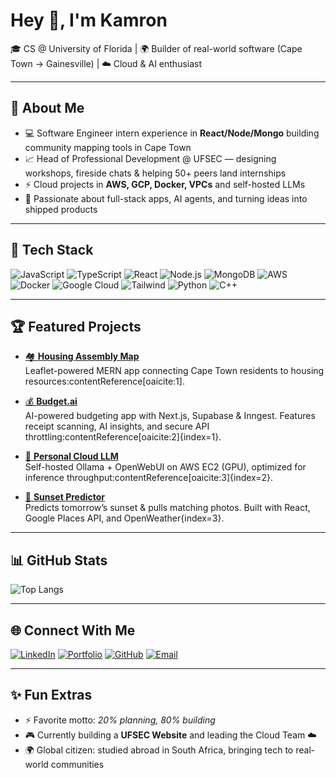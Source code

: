 # Hey 👋, I'm Kamron

🎓 CS @ University of Florida | 🌍 Builder of real-world software (Cape Town → Gainesville) | ☁️ Cloud & AI enthusiast

---

## 🚀 About Me
- 💻 Software Engineer intern experience in **React/Node/Mongo** building community mapping tools in Cape Town  
- 📈 Head of Professional Development @ UFSEC — designing workshops, fireside chats & helping 50+ peers land internships  
- ⚡ Cloud projects in **AWS, GCP, Docker, VPCs** and self-hosted LLMs  
- 🎯 Passionate about full-stack apps, AI agents, and turning ideas into shipped products  

---

## 🔨 Tech Stack
![JavaScript](https://img.shields.io/badge/JavaScript-F7DF1E?style=for-the-badge&logo=javascript&logoColor=black)
![TypeScript](https://img.shields.io/badge/TypeScript-3178C6?style=for-the-badge&logo=typescript&logoColor=white)
![React](https://img.shields.io/badge/React-20232a?style=for-the-badge&logo=react&logoColor=61DAFB)
![Node.js](https://img.shields.io/badge/Node.js-339933?style=for-the-badge&logo=node.js&logoColor=white)
![MongoDB](https://img.shields.io/badge/MongoDB-4EA94B?style=for-the-badge&logo=mongodb&logoColor=white)
![AWS](https://img.shields.io/badge/AWS-232F3E?style=for-the-badge&logo=amazonaws&logoColor=white)
![Docker](https://img.shields.io/badge/Docker-2496ED?style=for-the-badge&logo=docker&logoColor=white)
![Google Cloud](https://img.shields.io/badge/Google_Cloud-4285F4?style=for-the-badge&logo=googlecloud&logoColor=white)
![Tailwind](https://img.shields.io/badge/Tailwind_CSS-38B2AC?style=for-the-badge&logo=tailwind-css&logoColor=white)
![Python](https://img.shields.io/badge/Python-3776AB?style=for-the-badge&logo=python&logoColor=white)
![C++](https://img.shields.io/badge/C++-00599C?style=for-the-badge&logo=cplusplus&logoColor=white)

---

## 🏆 Featured Projects

- [🏘️ **Housing Assembly Map**](https://kamronarabi.com)  
  Leaflet-powered MERN app connecting Cape Town residents to housing resources:contentReference[oaicite:1].

- [💰 **Budget.ai**](https://budgetaifinance.vercel.app/)  
  AI-powered budgeting app with Next.js, Supabase & Inngest. Features receipt scanning, AI insights, and secure API throttling:contentReference[oaicite:2]{index=1}.

- [🤖 **Personal Cloud LLM**](https://kamronarabisummer25.vercel.app/)  
  Self-hosted Ollama + OpenWebUI on AWS EC2 (GPU), optimized for inference throughput:contentReference[oaicite:3]{index=2}.

- [🌅 **Sunset Predictor**](https://github.com/kamronarabi/sunset-app)  
  Predicts tomorrow’s sunset & pulls matching photos. Built with React, Google Places API, and OpenWeather{index=3}.

---

## 📊 GitHub Stats
![Top Langs](https://github-readme-stats.vercel.app/api/top-langs/?username=kamronarabi&layout=compact&theme=radical)

---

## 🌐 Connect With Me
[![LinkedIn](https://img.shields.io/badge/LinkedIn-0A66C2?style=for-the-badge&logo=linkedin&logoColor=white)](https://www.linkedin.com/in/kamron-arabi-039520329/)
[![Portfolio](https://img.shields.io/badge/Portfolio-000000?style=for-the-badge&logo=vercel&logoColor=white)](https://kamronarabi.com)
[![GitHub](https://img.shields.io/badge/GitHub-181717?style=for-the-badge&logo=github&logoColor=white)](https://github.com/kamronarabi)
[![Email](https://img.shields.io/badge/Email-D14836?style=for-the-badge&logo=gmail&logoColor=white)](mailto:kamronarabi@gmail.com)

---

## ✨ Fun Extras
- ⚡ Favorite motto: *20% planning, 80% building*  
- 🎮 Currently building a **UFSEC Website** and leading the Cloud Team ☁️
- 🌍 Global citizen: studied abroad in South Africa, bringing tech to real-world communities  

<!--
**kamronarabi/kamronarabi** is a ✨ _special_ ✨ repository because its `README.md` (this file) appears on your GitHub profile.

Here are some ideas to get you started:

- 🔭 I’m currently working on ...
- 🌱 I’m currently learning ...
- 👯 I’m looking to collaborate on ...
- 🤔 I’m looking for help with ...
- 💬 Ask me about ...
- 📫 How to reach me: ...
- 😄 Pronouns: ...
- ⚡ Fun fact: ...
-->

